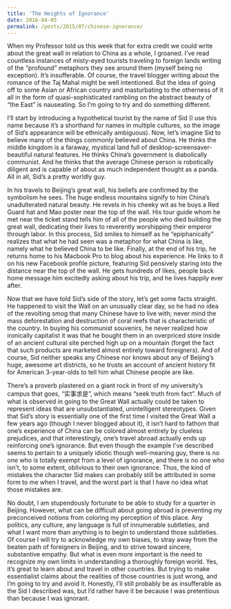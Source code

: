 ```yaml
---
title: 'The Heights of Ignorance'
date: 2016-04-05
permalink: /posts/2015/07/chinese-ignorance/
---
```


When my Professor told us this week that for extra credit we could write about the great wall in relation to China as a whole, I groaned. I’ve read countless instances of misty-eyed tourists traveling to foreign lands writing of the “profound” metaphors they see around them (myself being no exception). It’s insufferable.  Of course, the travel blogger writing about the romance of the Taj Mahal might be well intentioned. But the idea of going off to some Asian or African country and
masturbating to the otherness of it all in the form of quasi-sophisticated rambling on the abstract beauty of “the East” is nauseating. So I’m going to try and do something different. 

I’ll start by introducing a hypothetical tourist by the name of Sid (I use this name because it’s a shorthand for names in multiple cultures, so the image of Sid’s appearance will be ethnically ambiguous). Now, let’s imagine Sid to believe many of the things commonly believed about China. He thinks the middle kingdom is a faraway, mystical land full of desktop-screensaver-beautiful natural features. He thinks China’s government is diabolically communist. And he thinks that the
average Chinese person is robotically diligent and is capable of about as much independent thought as a panda. All in all, Sid’s a pretty worldly guy.

In his travels to Beijing’s great wall, his beliefs are confirmed by the symbolism he sees. The huge endless mountains signify to him China’s unadulterated natural beauty. He revels in his cheeky wit as he buys a Red Guard hat and Mao poster near the top of the wall. His tour guide whom he met near the ticket stand tells him of all of the people who died building the great wall, dedicating their lives to reverently worshipping their emperor through labor. In this process, Sid smiles
to himself as he “epiphanically” realizes that what he had seen was a metaphor for what China is like, namely what he believed China to be like. Finally, at the end of his trip, he returns home to his Macbook Pro to blog about his experience. He links to it on his new Facebook profile picture, featuring Sid pensively staring into the distance near the top of the wall. He gets hundreds of likes, people back home message him excitedly asking about his trip, and he lives happily ever after.

Now that we have told Sid’s side of the story, let’s get some facts straight. He happened to visit the Wall on an unusually clear day, so he had no idea of the revolting smog that many Chinese have to live with; never mind the mass deforestation and destruction of coral reefs that is characteristic of the country. In buying his communist souvenirs, he never realized how ironically capitalist it was that he bought them in an overpriced store inside of an ancient cultural site perched high up
on a mountain (forget the fact that such products are marketed almost entirely toward foreigners). And of course, Sid neither speaks any Chinese nor knows about any of Beijing’s huge, awesome art districts, so he trusts an account of ancient history fit for American 3-year-olds to tell him what Chinese people are like.

There’s a proverb plastered on a giant rock in front of my university’s campus that goes, “实事求是”, which means “seek truth from fact”. Much of what is observed in going to the Great Wall actually could be taken to represent ideas that are unsubstantiated, unintelligent stereotypes. Given that Sid’s story is essentially one of the first time I visited the Great Wall a few years ago (though I never blogged about it), it isn’t hard to fathom that one’s experience of China can be colored
almost entirely by clueless prejudices, and that interestingly, one’s travel abroad actually ends up reinforcing one’s ignorance. But even though the example I’ve described seems to pertain to a uniquely idiotic though well-meaning guy, there is no one who is totally exempt from a level of ignorance, and there is no one who isn’t, to some extent, oblivious to their own ignorance. Thus, the kind of mistakes the character Sid makes can probably still be attributed in some form to me when I
travel, and the worst part is that I have no idea what those mistakes are.

No doubt, I am stupendously fortunate to be able to study for a quarter in Beijing. However, what can be difficult about going abroad is preventing my preconceived notions from coloring my perception of this place. Any politics, any culture, any language is full of innumerable subtleties, and what I want more than anything is to begin to understand those subtleties. Of course I will try to acknowledge my own biases, to stray away from the beaten path of foreigners in Beijing, and
to strive toward sincere, substantive empathy. But what is even more important is the need to recognize my own limits in understanding a thoroughly foreign world. Yes, it’s great to learn about and travel in other countries. But trying to make essentialist claims about the realities of those countries is just wrong, and I’m going to try and avoid it. Honestly, I’ll still probably be as insufferable as the Sid I described was, but I’d rather have it be because I was pretentious than
because I was ignorant. 
